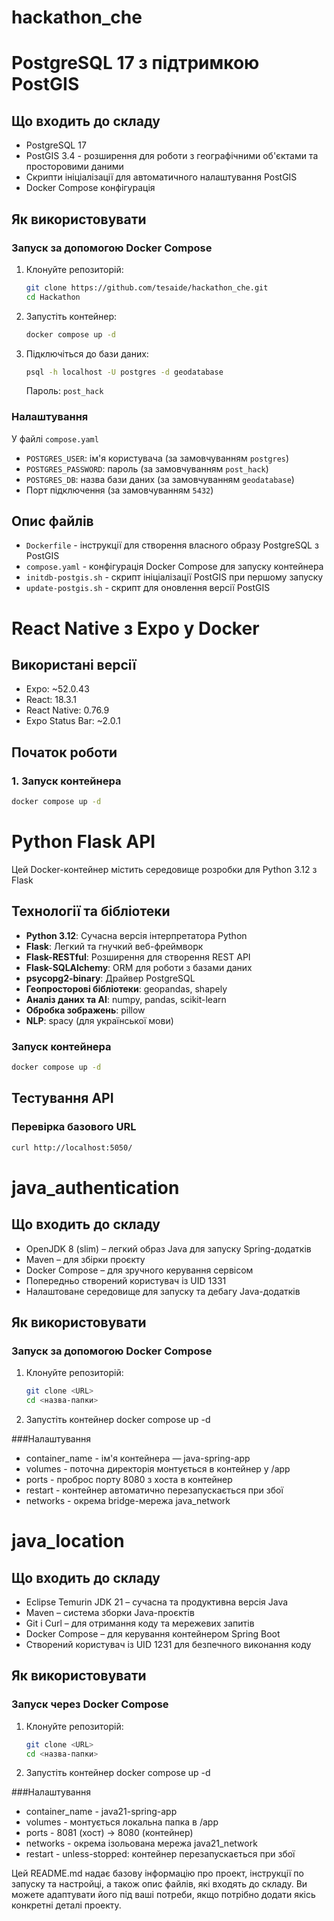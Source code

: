 # hackathon_che

# PostgreSQL 17 з підтримкою PostGIS

## Що входить до складу

- PostgreSQL 17 
- PostGIS 3.4 - розширення для роботи з географічними об'єктами та просторовими даними
- Скрипти ініціалізації для автоматичного налаштування PostGIS
- Docker Compose конфігурація 

## Як використовувати

### Запуск за допомогою Docker Compose

1. Клонуйте репозиторій:
   ```bash
   git clone https://github.com/tesaide/hackathon_che.git
   cd Hackathon
   ```

2. Запустіть контейнер:
   ```bash
   docker compose up -d
   ```

3. Підключіться до бази даних:
   ```bash
   psql -h localhost -U postgres -d geodatabase
   ```
   Пароль: `post_hack` 

### Налаштування

У файлі `compose.yaml` 
- `POSTGRES_USER`: ім'я користувача (за замовчуванням `postgres`)
- `POSTGRES_PASSWORD`: пароль (за замовчуванням `post_hack`)
- `POSTGRES_DB`: назва бази даних (за замовчуванням `geodatabase`)
- Порт підключення (за замовчуванням `5432`)

## Опис файлів

- `Dockerfile` - інструкції для створення власного образу PostgreSQL з PostGIS
- `compose.yaml` - конфігурація Docker Compose для запуску контейнера
- `initdb-postgis.sh` - скрипт ініціалізації PostGIS при першому запуску
- `update-postgis.sh` - скрипт для оновлення версії PostGIS


# React Native з Expo у Docker

## Використані версії

- Expo: ~52.0.43
- React: 18.3.1
- React Native: 0.76.9
- Expo Status Bar: ~2.0.1

## Початок роботи

### 1. Запуск контейнера

```bash
docker compose up -d
```

# Python Flask API 

Цей Docker-контейнер містить середовище розробки для Python 3.12 з Flask

## Технології та бібліотеки

- **Python 3.12**: Сучасна версія інтерпретатора Python
- **Flask**: Легкий та гнучкий веб-фреймворк
- **Flask-RESTful**: Розширення для створення REST API
- **Flask-SQLAlchemy**: ORM для роботи з базами даних
- **psycopg2-binary**: Драйвер PostgreSQL
- **Геопросторові бібліотеки**: geopandas, shapely
- **Аналіз даних та AI**: numpy, pandas, scikit-learn
- **Обробка зображень**: pillow
- **NLP**: spacy (для української мови)

### Запуск контейнера

```bash
docker compose up -d
```

## Тестування API

### Перевірка базового URL

```bash
curl http://localhost:5050/
```


# java_authentication

## Що входить до складу

- OpenJDK 8 (slim) – легкий образ Java для запуску Spring-додатків
- Maven – для збірки проєкту
- Docker Compose – для зручного керування сервісом
- Попередньо створений користувач із UID 1331
- Налаштоване середовище для запуску та дебагу Java-додатків

## Як використовувати

### Запуск за допомогою Docker Compose

1. Клонуйте репозиторій:
   ```bash
   git clone <URL>
   cd <назва-папки>

2. Запустіть контейнер
docker compose up -d

###Налаштування

- container_name - ім'я контейнера — java-spring-app
- volumes - поточна директорія монтується в контейнер у /app
- ports - проброс порту 8080 з хоста в контейнер
- restart - контейнер автоматично перезапускається при збої
- networks - окрема bridge-мережа java_network


# java_location

## Що входить до складу

- Eclipse Temurin JDK 21 – сучасна та продуктивна версія Java
- Maven – система зборки Java-проєктів
- Git і Curl – для отримання коду та мережевих запитів
- Docker Compose – для керування контейнером Spring Boot
- Створений користувач із UID 1231 для безпечного виконання коду

## Як використовувати

### Запуск через Docker Compose

1. Клонуйте репозиторій:
   ```bash
   git clone <URL>
   cd <назва-папки>

2. Запустіть контейнер
docker compose up -d

###Налаштування

- container_name - java21-spring-app
- volumes - монтується локальна папка в /app
- ports - 8081 (хост) → 8080 (контейнер)
- networks - окрема ізольована мережа java21_network
- restart - unless-stopped: контейнер перезапускається при збої

Цей README.md надає базову інформацію про проект, інструкції по запуску та настройці, а також опис файлів, які входять до складу. Ви можете адаптувати його під ваші потреби, якщо потрібно додати якісь конкретні деталі проекту.
 
